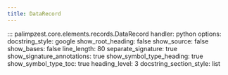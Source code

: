 ```yaml
---
title: DataRecord
---
```

<!-- ## Goal
Brief preamble with most content autogenerated from docstrings.
 -->

::: palimpzest.core.elements.records.DataRecord
    handler: python
    options:
      docstring_style: google
      show_root_heading: false
      show_source: false
      show_bases: false
      line_length: 80
      separate_signature: true
      show_signature_annotations: true
      show_symbol_type_heading: true
      show_symbol_type_toc: true
      heading_level: 3
      docstring_section_style: list
